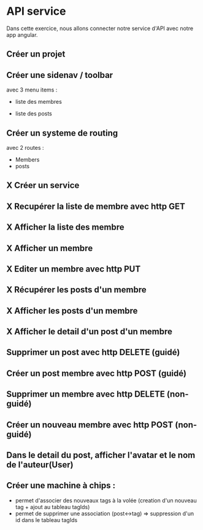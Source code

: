 # API service

Dans cette exercice, nous allons connecter notre service d'API avec notre app angular.

## Créer un projet

## Créer une sidenav / toolbar

avec 3 menu items :

* liste des membres

* liste des posts

## Créer un systeme de routing

avec 2 routes :

* Members
* posts

## X Créer un service

## X Recupérer la liste de membre avec http GET

## X Afficher la liste des membre

## X Afficher un membre

## X Editer un membre avec http PUT

## X Récupérer les posts d'un membre

## X Afficher les posts d'un membre

## X Afficher le detail d'un post d'un membre

## Supprimer un post avec http DELETE (guidé)

## Créer un post membre avec http POST (guidé)

## Supprimer un membre avec http DELETE (non-guidé)

## Créer un nouveau membre avec http POST (non-guidé)

## Dans le detail du post, afficher l'avatar et le nom de l'auteur(User)

## Créer une machine à chips :
  
  * permet d'associer des nouveaux tags à la volée (creation d'un nouveau tag + ajout au tableau tagIds)
  * permet de supprimer une association (post<->tag) => suppression d'un id dans le tableau tagIds

